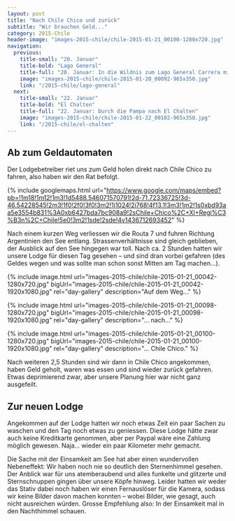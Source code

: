 ```yaml
---
layout: post
title: "Nach Chile Chico und zurück"
subtitle: "Wir brauchen Geld..."
category: 2015-Chile
header-image: "images-2015-chile/chile-2015-01-21_00100-1280x720.jpg"
navigation:
  previous:
    title-small: "20. Januar"
    title-bold: "Lago General"
    title-full: "20. Januar: In die Wildnis zum Lago General Carrera mit ewiger Bootstour"
    image: "images-2015-chile/chile-2015-01-20_00092-965x350.jpg"
    link: "/2015-chile/lago-general"
  next:
    title-small: "22. Januar"
    title-bold: "El Chalten"
    title-full: "22. Januar: Durch die Pampa nach El Chalten"
    image: "images-2015-chile/chile-2015-01-22_00102-965x350.jpg"
    link: "/2015-chile/el-chalten"
---
```

## Ab zum Geldautomaten

Der Lodgebetreiber riet uns zum Geld holen direkt nach Chile Chico zu fahren, also haben wir den Rat befolgt.

{% include googlemaps.html url="https://www.google.com/maps/embed?pb=!1m18!1m12!1m3!1d5488.546071570791!2d-71.72336725!3d-46.54228545!2m3!1f0!2f0!3f0!3m2!1i1024!2i768!4f13.1!3m3!1m2!1s0xbd93aa5e3554b831%3A0xb6427bda7bc908a9!2sChile+Chico%2C+XI+Regi%C3%B3n%2C+Chile!5e0!3m2!1sde!2sde!4v1436712693452" %}

Nach einem kurzen Weg verliessen wir die Routa 7 und fuhren Richtung Argentinien den See entlang. Strassenverhältnisse sind gleich geblieben, der Ausblick auf den See hingegen war toll. Nach ca. 2 Stunden hatten wir unsere Lodge für diesen Tag gesehen – und sind dran vorbei gefahren (des Geldes wegen und was sollte man schon sonst Mitten am Tag machen…).

{% include image.html url="images-2015-chile/chile-2015-01-21_00042-1280x720.jpg" bigUrl="images-2015-chile/chile-2015-01-21_00042-1920x1080.jpg" rel="day-gallery" description="Auf dem Weg..." %}

{% include image.html url="images-2015-chile/chile-2015-01-21_00098-1280x720.jpg" bigUrl="images-2015-chile/chile-2015-01-21_00098-1920x1080.jpg" rel="day-gallery" description="... nach..." %}

{% include image.html url="images-2015-chile/chile-2015-01-21_00100-1280x720.jpg" bigUrl="images-2015-chile/chile-2015-01-21_00100-1920x1080.jpg" rel="day-gallery" description="... Chile Chico." %}

Nach weiteren 2,5 Stunden sind wir dann in Chile Chico angekommen, haben Geld geholt, waren was essen und sind wieder zurück gefahren. Etwas deprimierend zwar, aber unsere Planung hier war nicht ganz ausgefeilt.

## Zur neuen Lodge

Angekommen auf der Lodge hatten wir noch etwas Zeit ein paar Sachen zu waschen und den Tag noch etwas zu geniessen. Diese Lodge hätte zwar auch keine Kreditkarte genommen, aber per Paypal wäre eine Zahlung möglich gewesen. Naja… wieder ein paar Kilometer mehr gemacht.

Die Sache mit der Einsamkeit am See hat aber einen wundervollen Nebeneffekt: Wir haben noch nie so deutlich den Sternenhimmel gesehen. Der Anblick war für uns atemberaubend und alles funkelte und glitzerte und Sternschnuppen gingen über unsere Köpfe hinweg. Leider hatten wir weder das Stativ dabei noch haben wir einen Fernauslöser für die Kamera, sodass wir keine Bilder davon machen konnten – wobei Bilder, wie gesagt, auch nicht ausreichen würden. Grosse Empfehlung also: In der Einsamkeit mal in den Nachthimmel schauen.
